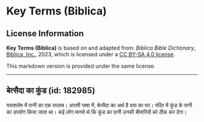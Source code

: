 # Key Terms (Biblica)

## License Information

**Key Terms (Biblica)** is based on and adapted from: _Biblica Bible Dictionary_, [Biblica, Inc.](https://www.biblica.com/), 2023, which is licensed under a [CC BY-SA 4.0 license](https://creativecommons.org/licenses/by-sa/4.0/legalcode.en).

This markdown version is provided under the same license.



--------------------------------

## बेत्सैदा का कुंड (id: 182985)

यरूशलेम में पानी का एक तालाब। अरामी भाषा में, बेत्सैदा का अर्थ है दया का घर। मंदिर में कुंड के पानी का उपयोग किया जाता था। कई लोग मानते थे कि कुंड का पानी उनकी बीमारियों को ठीक कर देगा।


